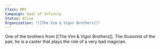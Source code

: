 ```yaml
---
Class: NPC
Campaign: Seal of Infinity
Status: Alive
Organization: "[[The Vim & Vigor Brothers]]"
---
```

One of the brothers from [[The Vim & Vigor Brothers]]. The illusionist of the pair, he is a caster that plays the role of a very bad magician.
